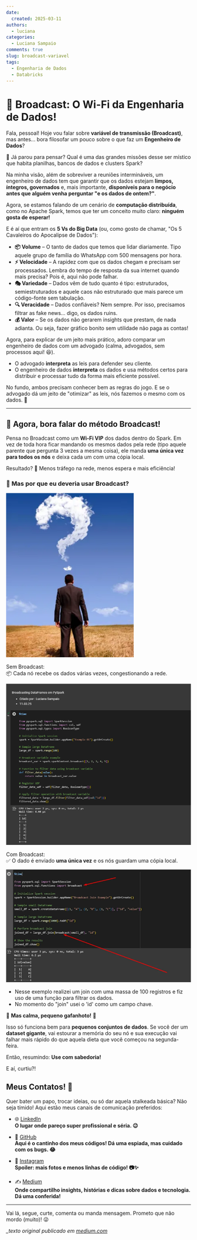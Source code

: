 ```yaml
---
date:
  created: 2025-03-11
authors:
  - luciana
categories:
  - Luciana Sampaio
comments: true
slug: broadcast-variavel
tags:
  - Engenharia de Dados
  - Databricks
---
```


# 📢 **Broadcast: O Wi-Fi da Engenharia de Dados!**  

Fala, pessoal! Hoje vou falar sobre **variável de transmissão (Broadcast)**, mas antes... bora filosofar um pouco sobre o que faz um **Engenheiro de Dados**?  

🤔 Já parou para pensar? Qual é uma das grandes missões desse ser místico que habita planilhas, bancos de dados e clusters Spark?  

<!-- more -->

Na minha visão, além de sobreviver a reuniões intermináveis, um engenheiro de dados tem que garantir que os dados estejam **limpos, íntegros, governados** e, mais importante, **disponíveis para o negócio antes que alguém venha perguntar "e os dados de ontem?"**.  

Agora, se estamos falando de um cenário de **computação distribuída**, como no Apache Spark, temos que ter um conceito muito claro: **ninguém gosta de esperar!**  

E é aí que entram os **5 Vs do Big Data** (ou, como gosto de chamar, "Os 5 Cavaleiros do Apocalipse de Dados"):  

- **📦 Volume** – O tanto de dados que temos que lidar diariamente. Tipo aquele grupo de família do WhatsApp com 500 mensagens por hora.  
- **⚡ Velocidade** – A rapidez com que os dados chegam e precisam ser processados. Lembra do tempo de resposta da sua internet quando mais precisa? Pois é, aqui não pode falhar.  
- **🎭 Variedade** – Dados vêm de tudo quanto é tipo: estruturados, semiestruturados e aquele caos não estruturado que mais parece um código-fonte sem tabulação.  
- **🔍 Veracidade** – Dados confiáveis? Nem sempre. Por isso, precisamos filtrar as fake news... digo, os dados ruins.  
- **💰 Valor** – Se os dados não gerarem insights que prestam, de nada adianta. Ou seja, fazer gráfico bonito sem utilidade não paga as contas!  

Agora, para explicar de um jeito mais prático, adoro comparar um engenheiro de dados com um advogado (calma, advogados, sem processos aqui! 😆).  

- O advogado **interpreta** as leis para defender seu cliente.  
- O engenheiro de dados **interpreta** os dados e usa métodos certos para distribuir e processar tudo da forma mais eficiente possível.  

No fundo, ambos precisam conhecer bem as regras do jogo. E se o advogado dá um jeito de "otimizar" as leis, nós fazemos o mesmo com os dados. 🚀  

---

## 🎯 **Agora, bora falar do método Broadcast!**  

Pensa no Broadcast como um **Wi-Fi VIP** dos dados dentro do Spark. Em vez de toda hora ficar mandando os mesmos dados pela rede (tipo aquele parente que pergunta 3 vezes a mesma coisa), ele manda **uma única vez para todos os nós** e deixa cada um com uma cópia local.  

Resultado? 🚀 Menos tráfego na rede, menos espera e mais eficiência!  

### 🤔 **Mas por que eu deveria usar Broadcast?**  


![alt text](../../../images/blog/luciana/broad001.png)


Sem Broadcast:  
📦 Cada nó recebe os dados várias vezes, congestionando a rede. 

![alt text](../../../images/blog/luciana/broad1.png)

Com Broadcast:  
✅ O dado é enviado **uma única vez** e os nós guardam uma cópia local.  



![alt text](../../../images/blog/luciana/broad2.png)



- Nesse exemplo realizei um join com uma massa de 100 registros e fiz uso de uma função para filtrar os dados. 
- No momento do "join" usei o 'id' como um campo chave. 



🚨 **Mas calma, pequeno gafanhoto!** 🚨  

Isso só funciona bem para **pequenos conjuntos de dados**. Se você der um **dataset gigante**, vai estourar a memória do seu nó e sua execução vai falhar mais rápido do que aquela dieta que você começou na segunda-feira.  

Então, resumindo: **Use com sabedoria!**  

E aí, curtiu?! 



##  Meus Contatos! 🌟
Quer bater um papo, trocar ideias, ou só dar aquela stalkeada básica? Não seja tímido! Aqui estão meus canais de comunicação preferidos:

- 🌐 [LinkedIn](https://www.linkedin.com/in/luciana-sampaio/)  
  **O lugar onde pareço super profissional e séria. 😉**

- 🐙 [GitHub](https://github.com/luasampaio)  
  **Aqui é o cantinho dos meus códigos! Dá uma espiada, mas cuidado com os bugs. 😂**

- 📸 [Instagram](https://www.instagram.com/luasampaio/)  
  **Spoiler: mais fotos e menos linhas de código! 📷✨**

- ✍️ [Medium](https://medium.com/@luciana.sampaio84)  
  **Onde compartilho insights, histórias e dicas sobre dados e tecnologia. Dá uma conferida!**

---

Vai lá, segue, curte, comenta ou manda mensagem. Prometo que não mordo (muito)! 😜


*_texto original publicado em [medium.com](https://medium.com/@luciana.sampaio84/broadcast-o-wi-fi-da-engenharia-de-dados-a388100ad99d)*